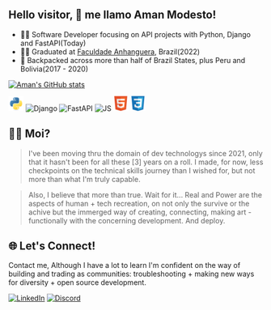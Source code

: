 Hello visitor, 🌠 me llamo Aman Modesto!
-

- 👨‍💻 Software Developer focusing on API projects with Python, Django and FastAPI(Today)
- 👨‍🎓 Graduated at [Faculdade Anhanguera](https://www.linkedin.com/school/anhanguera-educacional-sa/?originalSubdomain=br), Brazil(2022)
- 🥾 Backpacked across more than half of Brazil States, plus Peru and Bolivia(2017 - 2020)

[![Aman's GitHub stats](https://github-readme-stats.vercel.app/api?username=amanmdest&show_icons=true&theme=radical&hide_rank=false)](https://github.com/amanmdest/github-readme-stats)

<div>
	<img src="https://raw.githubusercontent.com/devicons/devicon/master/icons/python/python-original.svg" alt="Python" title="Python" width=30/>
	<img src="https://github.com/marwin1991/profile-technology-icons/assets/62091613/9bf5650b-e534-4eae-8a26-8379d076f3b4" alt="Django" title="Django" width="30"/>
 	<img src="https://cdn.jsdelivr.net/gh/devicons/devicon@latest/devicon.min.css" alt="FastAPI" title="FastAPI" width="30"/>          
	<img src="https://cdn.jsdelivr.net/gh/devicons/devicon@latest/icons/javascript/javascript-original.svg" alt="JS" title="JS" width="30"/>
	<img src="https://raw.githubusercontent.com/devicons/devicon/master/icons/html5/html5-original.svg" alt="HTML5" title="HTML5" width="30"/>
	<img src="https://raw.githubusercontent.com/devicons/devicon/master/icons/css3/css3-original.svg" alt="CSS3" title="CSS3" width="30"/>
          
</div>

🕵️‍♀️ Moi?
-
> I've been moving thru the domain of dev technologys since 2021, only that it hasn't been for all these [3] years on a roll. I made, for now, less checkpoints on the technical skills journey than I wished for, but not more than what I'm truly capable.

> Also, I believe that more than true. Wait for it... Real and Power are the aspects of human + tech recreation, on not only the survive or the achive but the immerged way of creating, connecting, making art - functionally with the concerning development. And deploy.

🌐 Let's Connect!
-
Contact me, Although I have a lot to learn I'm confident on the way of building and trading as communities: troubleshooting + making new ways for diversity + open source development.

[![LinkedIn](https://img.shields.io/badge/LinkedIn-0077B5?style=for-the-badge&logo=linkedin&logoColor=white)](https://www.linkedin.com/in/aman-modesto-196a161b7/) [![Discord](https://img.shields.io/badge/Discord-7289DA?style=for-the-badge&logo=discord&logoColor=white)](https://discord.com/channels/@amanmdest/)

<!---
amanmdest/aman_modesto is a ✨ special ✨ repository because its `README.md` (this file) appears on your GitHub profile.
You can click the Preview link to take a look at your changes.
--->
